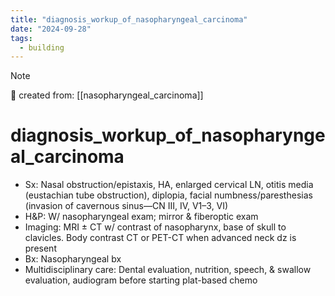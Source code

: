 ```yaml
---
title: "diagnosis_workup_of_nasopharyngeal_carcinoma"
date: "2024-09-28"
tags:
  - building
---
```


> [!NOTE]
> 🌱 created from: [[nasopharyngeal_carcinoma]]

# diagnosis_workup_of_nasopharyngeal_carcinoma

- Sx: Nasal obstruction/epistaxis, HA, enlarged cervical LN, otitis media (eustachian tube obstruction), diplopia, facial numbness/paresthesias (invasion of cavernous sinus—CN III, IV, V1–3, VI)
- H&P: W/ nasopharyngeal exam; mirror & fiberoptic exam
- Imaging: MRI ± CT w/ contrast of nasopharynx, base of skull to clavicles. Body contrast CT or PET-CT when advanced neck dz is present
- Bx: Nasopharyngeal bx
- Multidisciplinary care: Dental evaluation, nutrition, speech, & swallow evaluation, audiogram before starting plat-based chemo
